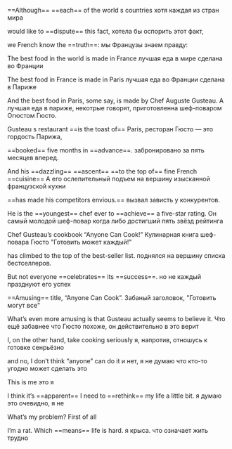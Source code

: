 ==Although== ==each== of the world s countries
хотя каждая из стран мира

would like to ==dispute== this fact,
хотела бы оспорить этот факт,

we French know the ==truth==:
мы Французы знаем правду:

The best food in the world is made in France
лучшая еда в мире сделана во Франции

The best food in France is made in Paris
лучшая еда во Франции сделана в Париже

And the best food in Paris, some say, is made by Chef Auguste Gusteau.
А лучшая еда в париже, некотрые говорят, приготовленна шеф-поваром Огюстом Гюсто.

Gusteau s restaurant ==is the toast of== Paris, 
ресторан Гюсто — это гордость Парижа,

==booked== five months in ==advance==.
забронировано за пять месяцев вперед.

And his ==dazzling== ==ascent== ==to the top of== fine French ==cuisine==
А его ослепительный подъем на вершину изысканной французской кухни

==has made his competitors envious.==
вызвал зависть у конкурентов.

He is the ==youngest== chef ever to ==achieve== a five-star rating.
Он самый молодой шеф-повар когда либо достигший пять звёзд рейтинга

Chef Gusteau’s cookbook “Anyone Can Cook!”
Кулинарная книга шеф-повара Гюсто "Готовить может каждый!"

has climbed to the top of the best-seller list.
поднялся на вершину списка бестселлеров.

But not everyone ==celebrates== its ==success==.
но не каждый празднуют его успех

==Amusing== title, “Anyone Can Cook”.
Забаный заголовок, "Готовить могут все"

What’s even more amusing is that Gusteau actually seems to believe it.
Что ещё забавнее что Гюсто похоже, он действительно в это верит

I, on the other hand, take cooking seriously
я, напротив, отношусь к готовке сенрьёзно

and no, I don’t think “anyone” can do it
и нет, я не думаю что кто-то угодно может сделать это

This is me 
это я 

I think it’s ==apparent== I need to ==rethink== my life a little bit.
я думаю это очевидно, я не

What’s my problem? First of all

I’m a rat. Which ==means== life is hard.
я крыса. что означает жить трудно